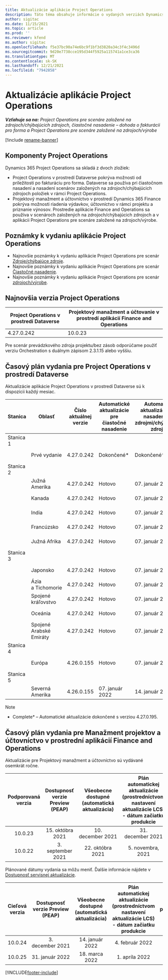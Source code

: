 ```yaml
---
title: Aktualizácie aplikácie Project Operations
description: Táto téma obsahuje informácie o vydaných verziách Dynamics 365 Project Operations.
author: sigitac
ms.date: 11/15/2021
ms.topic: article
ms.prod: ''
ms.reviewer: kfend
ms.author: sigitac
ms.openlocfilehash: f5e37bc90a74e6bc9f1bf3d3820a34c3f4c3496d
ms.sourcegitcommit: 9d20e7738cce195d344f5925a115741a1ce3ca36
ms.translationtype: MT
ms.contentlocale: sk-SK
ms.lasthandoff: 12/21/2021
ms.locfileid: "7942858"
---
```

# <a name="project-operations-updates"></a>Aktualizácie aplikácie Project Operations

_**Vzťahuje sa na:** Project Operations pre scenáre založené na zdrojoch/chýbajúcich zdrojoch, čiastočné nasadenie – dohoda o fakturácii pro forma a Project Operations pre scenáre založené na zdrojoch/výrobe_

[!include [rename-banner](~/includes/cc-data-platform-banner.md)]

## <a name="project-operations-components"></a>Komponenty Project Operations

Dynamics 365 Project Operations sa skladá z dvoch zložiek:

- Project Operations v prostredí Dataverse pokrýva možnosti od príležitosti po fakturáciu pro forma. Dataverse sa používa pri čiastočnom nasadení a nasadení scenárov založených na zdrojoch/chýbajúcich zdrojoch položiek v rámci Project Operations.
- Projektový manažment a účtovníctvo v prostredí Dynamics 365 Finance pokrýva možnosti riadenia výdavkov, účtovníctvo v rámci projektu a priznanie výnosov. Prostredie aplikácie Finance and Operations sa používa v scenároch založených na zdrojoch/chýbajúcich zdrojoch a v aplikácii Project Operations pre scenáre založené na zdrojoch/výrobe.

## <a name="project-operations-release-notes"></a>Poznámky k vydaniu aplikácie Project Operations
- Najnovšie poznámky k vydaniu aplikácie Project Operations pre scenár [Zdroje/chýbajúce zdroje](whats-new-dec-2021-resource-based.md).
- Najnovšie poznámky k vydaniu aplikácie Project Operations pre scenár [Čiastočné nasadenie](../pro/whats-new/whats-new-dec-2021-lite.md).
- Najnovšie poznámky k vydaniu aplikácie Project Operations pre scenár [zdrojoch/výrobe](../prod-pma/whats-new/whats-new-oct-2021-stocked.md).

## <a name="project-operations-latest-version"></a>Najnovšia verzia Project Operations

| Project Operations v prostredí Dataverse | Projektový manažment a účtovanie v prostredí aplikácií Finance and Operations | 
| --- | --- |
| 4.27.0.242 | 10.0.23 |

Pre scenár prevádzkového zdroja projektu/bez zásob odporúčame použiť verziu Orchestration s duálnym zápisom 2.3.1.15 alebo vyššiu.

## <a name="release-schedule-for-project-operations-on-dataverse-environment"></a>Časový plán vydania pre Project Operations v prostredí Dataverse

Aktualizácie aplikácie Project Operations v prostredí Dataverse sú k dispozícii každý mesiac. 

| Stanica | Oblasť | Číslo aktuálnej verzie | Automatické aktualizácie pre čiastočné nasadenie | Automatické aktualizácie pre nasadenie so zdrojmi/chýbajúcimi zdrojmi | Číslo ďalšej verzie | Ďalšia verzia je všeobecne dostupná |
|-----------|-----------------------|-----------------|--------------------|---------------------|---------------------|---------------------|
| Stanica 1 |   &nbsp;              |    &nbsp;       | &nbsp;             |      &nbsp;         |      &nbsp;         |      &nbsp;         |
|   &nbsp;  | Prvé vydanie         |  4.27.0.242     | Dokončené*          | Dokončené*           | Spracuje sa                 | 14. január 2022    |
| Stanica 2 |   &nbsp;              |    &nbsp;       | &nbsp;             |      &nbsp;         |      &nbsp;         |      &nbsp;         |
|   &nbsp;  | Južná Amerika         |  4.27.0.242     | Hotovo           | 07. január 2022    | Spracuje sa                 | 14. január 2022    |
|   &nbsp;  | Kanada                |  4.27.0.242     | Hotovo           | 07. január 2022    | Spracuje sa                 | 14. január 2022    |
|   &nbsp;  | India                 |  4.27.0.242     | Hotovo           | 07. január 2022    | Spracuje sa                 | 14. január 2022    |
|   &nbsp;  | Francúzsko                |  4.27.0.242     | Hotovo           | 07. január 2022    | Spracuje sa                 | 14. január 2022    |
|   &nbsp;  | Južná Afrika          |  4.27.0.242     | Hotovo           | 07. január 2022    | Spracuje sa                 | 14. január 2022    |
| Stanica 3 |      &nbsp;           |     &nbsp;      |     &nbsp;         |      &nbsp;         |      &nbsp;         |      &nbsp;         |
|   &nbsp;  | Japonsko                 |  4.27.0.242     | Hotovo           | 07. január 2022    | Spracuje sa                 | 21. január 2022    |
|   &nbsp;  | Ázia a Tichomorie          |  4.27.0.242     | Hotovo           | 07. január 2022    | Spracuje sa                 | 21. január 2022    |
|   &nbsp;  | Spojené kráľovstvo         |  4.27.0.242     | Hotovo           | 07. január 2022    | Spracuje sa                 | 21. január 2022    |
|   &nbsp;  | Oceánia               |  4.27.0.242     | Hotovo           | 07. január 2022    | Spracuje sa                 | 21. január 2022    |
|   &nbsp;  | Spojené Arabské Emiráty  |  4.27.0.242     | Hotovo           | 07. január 2022    | Spracuje sa                 | 21. január 2022    |
| Stanica 4 |     &nbsp;            |     &nbsp;      |     &nbsp;         |      &nbsp;         |      &nbsp;         |      &nbsp;         |
|   &nbsp;  | Európa                |  4.26.0.155     | Hotovo           | 07. január 2022    | 4.27.0.242          | 10. január 2022    |
| Stanica 5 |     &nbsp;            |     &nbsp;      |     &nbsp;         |      &nbsp;         |      &nbsp;         |      &nbsp;         |
|   &nbsp;  | Severná Amerika         |  4.26.0.155     | 07. január 2022   | 14. január 2022    | 4.27.0.242          | 17. január 2022    |

>[!Note]
> - Complete* – Automatické aktualizácie dokončené s verziou 4.27.0.195.


## <a name="release-schedule-for-project-management-and-accounting-in-the-finance-and-operations-apps-environment"></a>Časový plán vydania pre Manažment projektov a účtovníctvo v prostrední aplikácií Finance and Operations

Aktualizácie pre Projektový manažment a účtovníctvo sú vydávané osemkrát ročne.

|Podporovaná verzia| Dostupnosť verzie Preview (PEAP) | Všeobecne dostupné (automatická aktualizácia) | Plán automatickej aktualizácie (prostredníctvom nastavení aktualizácie LCS) - dátum začiatku produkcie |   Koniec poskytovania služby   |
|:---------------:|:---------------------------:|:---------------------------------:|:--------------------------------------------------------------------:|:------------------:|
|     10.0.23     |      15. októbra 2021       |        10. december 2021          |                          31. december 2021                           | 18. marca 2022     |
|     10.0.22     |      3. september 2021      |        22. októbra 2021           |                          5. novembra, 2021                            | 14. január 2022   |


Plánované dátumy vydania sa môžu meniť. Ďalšie informácie nájdete v [Dostupnosť servisnej aktualizácie](/dynamics365/fin-ops-core/fin-ops/get-started/public-preview-releases?toc=%2fdynamics365%2ffinance%2ftoc.json).

|Cieľová verzia | Dostupnosť verzie Preview (PEAP) | Všeobecne dostupné (automatická aktualizácia) | Plán automatickej aktualizácie (prostredníctvom nastavení aktualizácie LCS) - dátum začiatku produkcie |   Koniec poskytovania služby   |
|:---------------:|:---------------------------:|:---------------------------------:|:--------------------------------------------------------------------:|:------------------:|
|     10.0.24     |      3. december 2021       |        14. január 2022           |                          4. február 2022                            | 15. apríla 2022     |
|     10.0.25     |      31. január 2022       |        18. marca 2022             |                          1. apríla 2022                               | 10. júna 2022      |

[!INCLUDE[footer-include](../includes/footer-banner.md)]
